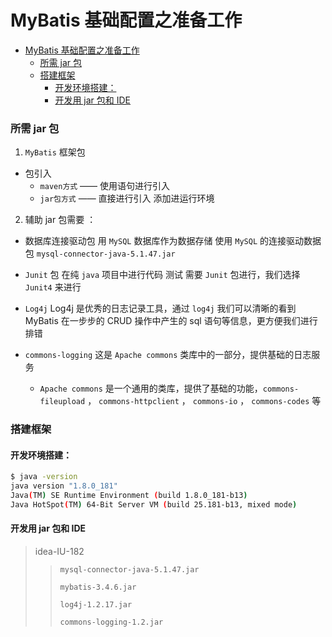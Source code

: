 # MyBatis 基础配置之准备工作


- [MyBatis 基础配置之准备工作](#mybatis-%E5%9F%BA%E7%A1%80%E9%85%8D%E7%BD%AE%E4%B9%8B%E5%87%86%E5%A4%87%E5%B7%A5%E4%BD%9C)
    - [所需 jar 包](#%E6%89%80%E9%9C%80-jar-%E5%8C%85)
    - [搭建框架](#%E6%90%AD%E5%BB%BA%E6%A1%86%E6%9E%B6)
      - [开发环境搭建：](#%E5%BC%80%E5%8F%91%E7%8E%AF%E5%A2%83%E6%90%AD%E5%BB%BA)
      - [开发用 jar 包和 IDE](#%E5%BC%80%E5%8F%91%E7%94%A8-jar-%E5%8C%85%E5%92%8C-ide)
### 所需 jar 包
1.  `MyBatis` 框架包
  - 包引入
    - `maven方式` —— 使用语句进行引入
    - `jar包方式` —— 直接进行引入  添加进运行环境

2. 辅助 jar 包需要 ：

  - 数据库连接驱动包  用 `MySQL` 数据库作为数据存储  使用 `MySQL` 的连接驱动数据包 `mysql-connector-java-5.1.47.jar`

  - `Junit` 包  在纯 `java` 项目中进行代码 测试 需要 `Junit` 包进行，我们选择 `Junit4` 来进行
  - `Log4j` Log4j 是优秀的日志记录工具，通过 `log4j` 我们可以清晰的看到MyBatis 在一步步的 CRUD 操作中产生的 sql 语句等信息，更方便我们进行排错

- `commons-logging`   这是 `Apache commons` 类库中的一部分，提供基础的日志服务
  - `Apache commons` 是一个通用的类库，提供了基础的功能，`commons-fileupload` ， `commons-httpclient` ， `commons-io` ， `commons-codes` 等
### 搭建框架
#### 开发环境搭建：

```bash
$ java -version 
java version "1.8.0_181"
Java(TM) SE Runtime Environment (build 1.8.0_181-b13)
Java HotSpot(TM) 64-Bit Server VM (build 25.181-b13, mixed mode)
```
#### 开发用 jar 包和 IDE

> idea-IU-182
> 
>> `mysql-connector-java-5.1.47.jar`
>> 
>> `mybatis-3.4.6.jar`
>>
>> `log4j-1.2.17.jar`
>> 
>> `commons-logging-1.2.jar`